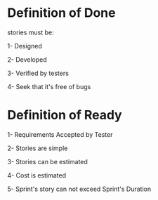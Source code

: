 # Definition of Done
stories must be: 

1- Designed 

2- Developed 

3- Verified by testers

4- Seek that it's free of bugs 

# Definition of Ready
1- Requirements Accepted by Tester

2- Stories are simple 

3- Stories can be estimated

4- Cost is estimated

5- Sprint's story can not exceed Sprint's Duration

